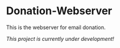 # Donation-Webserver
This is the webserver for email donation.

*This project is currently under development!*


